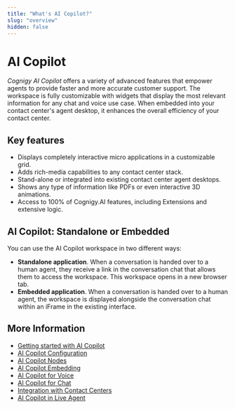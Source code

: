```yaml
---
title: "What's AI Copilot?"
slug: "overview"
hidden: false
---
```


# AI Copilot

_Cognigy AI Copilot_ offers a variety of advanced features that empower agents to provide faster and more accurate customer support. The workspace is fully customizable with widgets that display the most relevant information for any chat and voice use case. When embedded into your contact center's agent desktop, it enhances the overall efficiency of your contact center.

## Key features

- Displays completely interactive micro applications in a customizable grid.
- Adds rich-media capabilities to any contact center stack.
- Stand-alone or integrated into existing contact center agent desktops.
- Shows any type of information like PDFs or even interactive 3D animations.
- Access to 100% of Cognigy.AI features, including Extensions and extensive logic.

## AI Copilot: Standalone or Embedded

You can use the AI Copilot workspace in two different ways:

- **Standalone application**. When a conversation is handed over to a human agent, they receive a link in the conversation chat that allows them to access the workspace. This workspace opens in a new browser tab.
- **Embedded application**. When a conversation is handed over to a human agent, the workspace is displayed alongside the conversation chat within an iFrame in the existing interface.

## More Information

- [Getting started with AI Copilot](getting-started.md)
- [AI Copilot Configuration](configuration.md)
- [AI Copilot Nodes](../ai/build/node-reference/ai-copilot/overview.md)
- [AI Copilot Embedding](embedding.md)
- [AI Copilot for Voice](voice/voice-overview.md)
- [AI Copilot for Chat](chat.md)
- [Integration with Contact Centers](contact-center-integration.md)
- [AI Copilot in Live Agent](../live-agent/assistants/ai-copilot.md)

